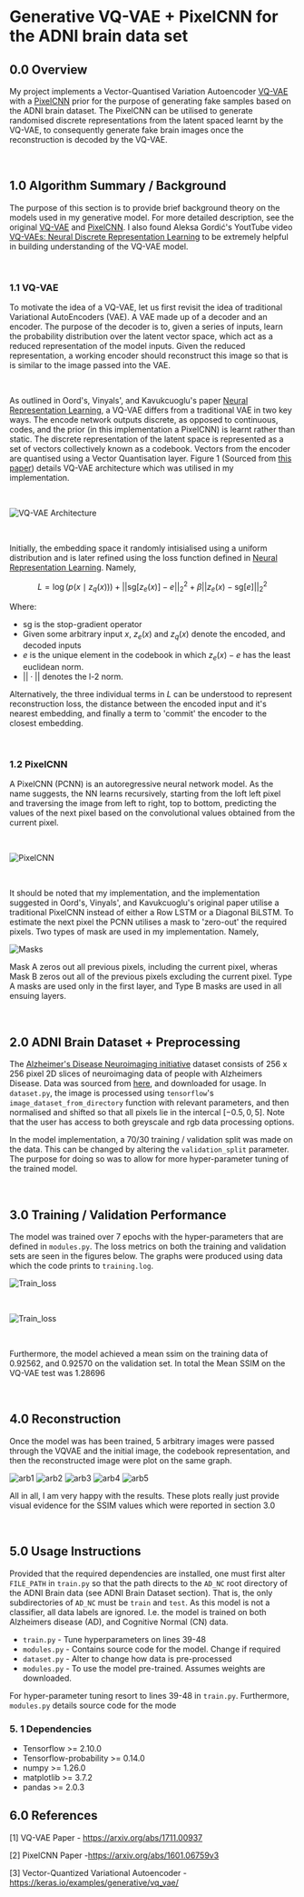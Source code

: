 # Generative VQ-VAE + PixelCNN for the ADNI brain data set

## 0.0 Overview
My project implements a Vector-Quantised Variation Autoencoder [VQ-VAE](https://arxiv.org/abs/1711.00937) with a 
[PixelCNN](https://arxiv.org/abs/1601.06759v3) prior for the purpose of generating fake samples based on the ADNI 
brain dataset. The PixelCNN can be utilised to generate randomised discrete representations from the latent spaced
learnt by the VQ-VAE, to consequently generate fake brain images once the reconstruction is decoded by the VQ-VAE. 

<br/>

## 1.0 Algorithm Summary / Background

The purpose of this section is to provide brief background theory on the models used in my generative model. For more 
detailed description, see the original [VQ-VAE](https://arxiv.org/abs/1711.00937) and [PixelCNN](https://arxiv.org/abs/1601.06759v3).
I also found Aleksa Gordić's YoutTube video [VQ-VAEs: Neural Discrete Representation Learning](https://youtu.be/VZFVUrYcig0?si=WxpLWRl29EnONKiI)
to be extremely helpful in building understanding of the VQ-VAE model. 
 
<br>

### 1.1 VQ-VAE
To motivate the idea of a VQ-VAE, let us first revisit the idea of traditional Variational AutoEncoders (VAE). A VAE 
made up of a decoder and an encoder. The purpose of the decoder is to, given a series of inputs, learn the probability 
distribution over the latent vector space, which act as a reduced representation of the model inputs. Given the reduced 
representation, a working encoder should reconstruct this image so that is is similar to the image passed into the VAE. 

<br/>
  
As outlined in Oord's, Vinyals', and Kavukcuoglu's paper [Neural Representation Learning](https://arxiv.org/abs/1711.00937),
a VQ-VAE differs from a traditional VAE in two key ways. The encode network outputs discrete, as opposed to continuous, 
codes, and the prior (in this implementation a PixelCNN) is learnt rather than static. The discrete representation of the
latent space is represented as a set of vectors collectively known as a codebook. Vectors from the encoder are quantised
using a Vector Quantisation layer. Figure 1 (Sourced from [this paper](https://arxiv.org/abs/1711.00937)) details VQ-VAE
architecture which was utilised in my 
implementation.

<br/>

![VQ-VAE Architecture](Images/VQVAE.png)

<br/>

Initially, the embedding space it randomly intisialised using a uniform distribution and is later refined using the loss
function defined in [Neural Representation Learning](https://arxiv.org/abs/1711.00937). Namely,

$$L = \log\left( p\left( x \mid z_q\left( x\right) \right) \right) + \left| \left| \text{sg}\left[ z_e(x)\right] - e 
\right| \right|_2^2 + \beta \left|\left| z_e(x) - \text{sg}[e] \right| \right|_2^2$$

Where:
* $\text{sg}$ is the stop-gradient operator
* Given some arbitrary input $x$, $z_e(x)$ and $z_q(x)$ denote the encoded, and decoded inputs
* $e$ is the unique element in the codebook in which $z_e(x) - e$ has the least euclidean norm.
* $||\cdot||$ denotes the l-2 norm.

Alternatively, the three individual terms in $L$ can be understood to represent reconstruction loss, the distance between
the encoded input and it's nearest embedding, and finally a term to 'commit' the encoder to the closest embedding.

<br/>

### 1.2 PixelCNN

A PixelCNN (PCNN) is an autoregressive neural network model. As the name suggests, the NN learns recursively, starting
from the loft left pixel and traversing the image from left to right, top to bottom, predicting the values of the next
pixel based on the convolutional values obtained from the current pixel. 

<br/>

![PixelCNN](Images/PCNN.png)

<br/>

It should be noted that my implementation, and the implementation suggested in Oord's, Vinyals', and Kavukcuoglu's 
original paper utilise a traditional PixelCNN instead of either a Row LSTM or a Diagonal BiLSTM. To estimate the next
pixel the PCNN utilises a mask to 'zero-out' the required pixels. Two types of mask are used in my implementation. 
Namely, 

![Masks](Images/marks.png)

Mask A zeros out all previous pixels, including the current pixel, wheras Mask B zeros out all of the previous pixels
excluding the current pixel. Type A masks are used only in the first layer, and Type B masks are used in all ensuing
layers.

<br/>

## 2.0 ADNI Brain Dataset + Preprocessing
The [Alzheimer's Disease Neuroimaging initiative](https://adni.loni.usc.edu/) dataset consists of 256 x 256 pixel 2D
slices of neuroimaging data of people with Alzheimers Disease. Data was sourced from [here](https://cloudstor.aarnet.edu.au/plus/s/L6bbssKhUoUdTSI),
and downloaded for usage. In `dataset.py`, the image is processed using `tensorflow`'s `image_dataset_from_directory`
function with relevant parameters, and then normalised and shifted so that all pixels lie in the intercal $[-0.5, 0,5]$.
Note that the user has access to both greyscale and rgb data processing options.

In the model implementation, a $70/30$ training / validation split was made on the data. This can be changed by altering
the `validation_split` parameter. The purpose for doing so was to allow for more hyper-parameter tuning
of the trained model. 



<br/>


## 3.0 Training / Validation Performance

The model was trained over 7 epochs with the hyper-parameters that are defined in `modules.py`. The loss
metrics on both the training and validation sets are seen in the figures below. The graphs were produced
using data which the code prints to `training.log`. 

![Train_loss](Images/LOSS_TRAIN.png)

<br/>

![Train_loss](Images/LOSS_VAL.png)

<br/>

Furthermore, the model achieved a mean ssim on the training data of 0.92562, and 0.92570
on the validation set. In total the Mean SSIM on the VQ-VAE test was 1.28696


<br/>

## 4.0 Reconstruction
Once the model was has been trained, 5 arbitrary images were passed through the VQVAE and the initial
image, the codebook representation, and then the reconstructed image were plot on the same graph.


![arb1](Images/arb1.png)
![arb2](Images/arb2.png)
![arb3](Images/arb3.png)
![arb4](Images/arb4.png)
![arb5](Images/arb5.png)

All in all, I am very happy with the results. These plots really just provide visual evidence for
the SSIM values which were reported in section 3.0

<br/>

## 5.0 Usage Instructions

Provided that the required dependencies are installed, one must first alter `FILE_PATH` in `train.py` so that the 
path directs to the `AD_NC` root directory of the ADNI Brain data (see ADNI Brain Dataset section). That is, the 
only subdirectories of `AD_NC` must be `train` and `test`. As this model is not a classifier, all data labels are
ignored. I.e. the model is trained on both Alzheimers disease (AD), and Cognitive Normal (CN) data.

* `train.py` - Tune hyperparameters on lines 39-48
* `modules.py` - Contains source code for the model. Change if required
* `dataset.py` - Alter to change how data is pre-processed
* `modules.py` - To use the model pre-trained. Assumes weights are downloaded.

For hyper-parameter tuning resort to lines 39-48 in `train.py`. Furthermore, `modules.py` details source code
for the mode

### 5. 1 Dependencies
* Tensorflow >= 2.10.0
* Tensorflow-probability >= 0.14.0
* numpy >= 1.26.0
* matplotlib >= 3.7.2
* pandas >= 2.0.3

## 6.0 References


[1] VQ-VAE Paper - https://arxiv.org/abs/1711.00937

[2] PixelCNN Paper -https://arxiv.org/abs/1601.06759v3

[3] Vector-Quantized Variational Autoencoder - https://keras.io/examples/generative/vq_vae/
